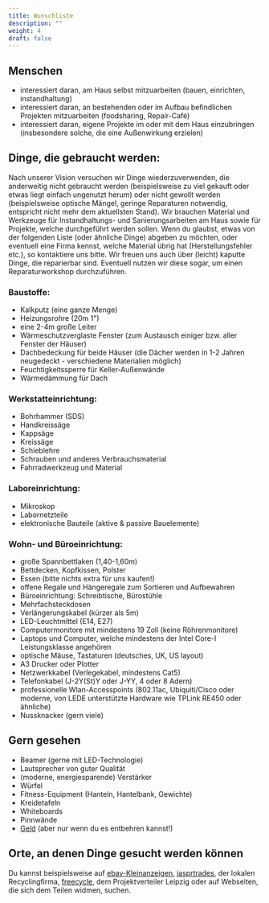 ```yaml
---
title: Wunschliste
description: ""
weight: 4
draft: false
---
```

## Menschen

- interessiert daran, am Haus selbst mitzuarbeiten (bauen, einrichten, instandhaltung)
- interessiert daran, an bestehenden oder im Aufbau befindlichen Projekten mitzuarbeiten (foodsharing, Repair-Café)
- interessiert daran, eigene Projekte im oder mit dem Haus einzubringen (insbesondere solche, die eine Außenwirkung erzielen)

## Dinge, die gebraucht werden:

Nach unserer Vision versuchen wir Dinge wiederzuverwenden, die anderweitig nicht gebraucht werden (beispielsweise zu viel gekauft oder etwas liegt einfach ungenutzt herum) oder nicht gewollt werden (beispielsweise optische Mängel, geringe Reparaturen notwendig, entspricht nicht mehr dem aktuellsten Stand). Wir brauchen Material und Werkzeuge für Instandhaltungs- und Sanierungsarbeiten am Haus sowie für Projekte, welche durchgeführt werden sollen. Wenn du glaubst, etwas von der folgenden Liste (oder ähnliche Dinge) abgeben zu möchten, oder eventuell eine Firma kennst, welche Material übrig hat (Herstellungsfehler etc.), so kontaktiere uns bitte. Wir freuen uns auch über (leicht) kaputte Dinge, die reparierbar sind. Eventuell nutzen wir diese sogar, um einen Reparaturworkshop durchzuführen.

### Baustoffe:

- Kalkputz (eine ganze Menge)
- Heizungsrohre (20m 1")
- eine 2-4m große Leiter
- Wärmeschutzverglaste Fenster (zum Austausch einiger bzw. aller Fenster der Häuser)
- Dachbedeckung für beide Häuser (die Dächer werden in 1-2 Jahren neugedeckt - verschiedene Materialien möglich)
- Feuchtigkeitssperre für Keller-Außenwände
- Wärmedämmung für Dach

### Werkstatteinrichtung:

- Bohrhammer (SDS)
- Handkreissäge
- Kappsäge
- Kreissäge
- Schieblehre
- Schrauben und anderes Verbrauchsmaterial
- Fahrradwerkzeug und Material

### Laboreinrichtung:

- Mikroskop
- Labornetzteile
- elektronische Bauteile (aktive & passive Bauelemente)

### Wohn- und Büroeinrichtung:

- große Spannbettlaken (1,40-1,60m)
- Bettdecken, Kopfkissen, Polster
- Essen (bitte nichts extra für uns kaufen!)
- offene Regale und Hängeregale zum Sortieren und Aufbewahren
- Büroeinrichtung: Schreibtische, Bürostühle
- Mehrfachsteckdosen
- Verlängerungskabel (kürzer als 5m)
- LED-Leuchtmittel (E14, E27)
- Computermonitore mit mindestens 19 Zoll (keine Röhrenmonitore)
- Laptops und Computer, welche mindestens der Intel Core-I Leistungsklasse angehören
- optische Mäuse, Tastaturen (deutsches, UK, US layout)
- A3 Drucker oder Plotter
- Netzwerkkabel (Verlegekabel, mindestens Cat5)
- Telefonkabel (J-2Y(St)Y oder J-YY, 4 oder 8 Adern)
- professionelle Wlan-Accesspoints (802.11ac, Ubiquiti/Cisco oder moderne, von LEDE unterstützte Hardware wie TPLink RE450 oder ähnliche)
- Nussknacker (gern viele)

## Gern gesehen

- Beamer (gerne mit LED-Technologie)
- Lautsprecher von guter Qualität
- (moderne, energiesparende) Verstärker
- Würfel
- Fitness-Equipment (Hanteln, Hantelbank, Gewichte)
- Kreidetafeln
- Whiteboards
- Pinnwände
- [Geld](../../contact) (aber nur wenn du es entbehren kannst!)

## Orte, an denen Dinge gesucht werden können

Du kannst beispielsweise auf [ebay-Kleinanzeigen](https://www.ebay-kleinanzeigen.de/), [jasprtrades](https://jasprtrades.com/), der lokalen Recyclingfirma, [freecycle](https://www.freecycle.org/), dem Projektverteiler Leipzig oder auf Webseiten, die sich dem Teilen widmen, suchen.
